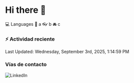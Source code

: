 # Hi there 👋

:computer: Languages
:pencil: a
:eyeglasses: b
:oncoming_automobile: c

### :zap: Actividad reciente
<!--RECENT_ACTIVITY:start-->
<!--RECENT_ACTIVITY:end-->
<!--RECENT_ACTIVITY:last_update-->
Last Updated: Wednesday, September 3rd, 2025, 1:14:59 PM
<!--RECENT_ACTIVITY:last_update_end-->

### Vías de contacto

![LinkedIn](https://www.linkedin.com/in/irving-hernández-226846205/)
